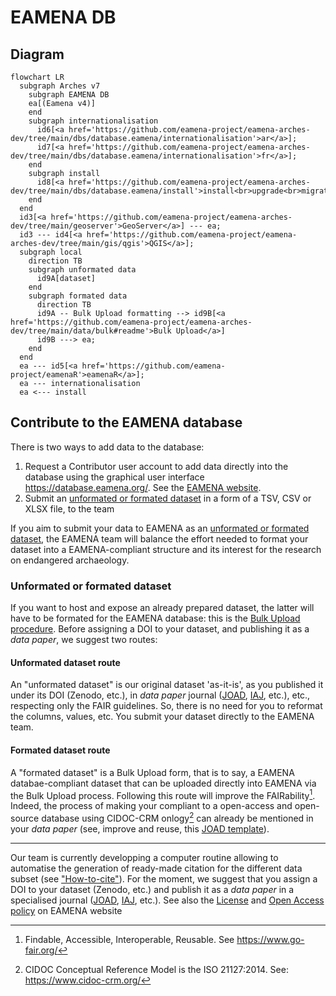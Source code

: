 # EAMENA DB

## Diagram

```mermaid
flowchart LR
  subgraph Arches v7
    subgraph EAMENA DB
    ea[(Eamena v4)]
    end
    subgraph internationalisation
      id6[<a href='https://github.com/eamena-project/eamena-arches-dev/tree/main/dbs/database.eamena/internationalisation'>ar</a>];
      id7[<a href='https://github.com/eamena-project/eamena-arches-dev/tree/main/dbs/database.eamena/internationalisation'>fr</a>];
    end 
    subgraph install
      id8[<a href='https://github.com/eamena-project/eamena-arches-dev/tree/main/dbs/database.eamena/install'>install<br>upgrade<br>migrate</a>];
    end 
  end
  id3[<a href='https://github.com/eamena-project/eamena-arches-dev/tree/main/geoserver'>GeoServer</a>] --- ea;
  id3 --- id4[<a href='https://github.com/eamena-project/eamena-arches-dev/tree/main/gis/qgis'>QGIS</a>];
  subgraph local
    direction TB
    subgraph unformated data
      id9A[dataset]
    end
    subgraph formated data
      direction TB
      id9A -- Bulk Upload formatting --> id9B[<a href='https://github.com/eamena-project/eamena-arches-dev/tree/main/data/bulk#readme'>Bulk Upload</a>]
      id9B ---> ea;
    end
  end
  ea --- id5[<a href='https://github.com/eamena-project/eamenaR'>eamenaR</a>];
  ea --- internationalisation
  ea <--- install
```

## Contribute to the EAMENA database

There is two ways to add data to the database:

1. Request a Contributor user account to add data directly into the database using the graphical user interface <https://database.eamena.org/>. See the [EAMENA website](https://eamena.web.ox.ac.uk/open-access-policy#user-contributor).
2. Submit an [unformated or formated dataset](#unformated-or-formated-dataset) in a form of a TSV, CSV or XLSX file, to the team

If you aim to submit your data to EAMENA as an [unformated or formated dataset](#unformated-or-formated-dataset), the EAMENA team will balance the effort needed to format your dataset into a EAMENA-compliant structure and its interest for the research on endangered archaeology.

### Unformated or formated dataset

If you want to host and expose an already prepared dataset, the latter will have to be formated for the EAMENA database: this is the [Bulk Upload procedure](https://github.com/eamena-project/eamena-arches-dev/tree/main/data/bulk#readme). Before assigning a DOI to your dataset, and publishing it as a *data paper*, we suggest two routes:

#### **Unformated dataset** route

An "unformated dataset" is our original dataset 'as-it-is', as you published it under its DOI (Zenodo, etc.), in *data paper* journal ([JOAD](https://openarchaeologydata.metajnl.com/), [IAJ](https://archaeologydataservice.ac.uk/about/the-internet-archaeology-journal/), etc.), etc., respecting only the FAIR guidelines. So, there is no need for you to reformat the columns, values, etc. You submit your dataset directly to the EAMENA team. 

#### **Formated dataset** route

A "formated dataset" is a Bulk Upload form, that is to say, a EAMENA databae-compliant dataset that can be uploaded directly into EAMENA via the Bulk Upload process. Following this route will improve the FAIRability[^1]. Indeed, the process of making your compliant to a open-access and open-source database using CIDOC-CRM onlogy[^2] can already be mentioned in your *data paper* (see, improve and reuse, this [JOAD template](https://github.com/eamena-project/eamena-arches-dev/blob/main/data/bibref/templates/template_joad.md)).

---

Our team is currently developping a computer routine allowing to automatise the generation of ready-made citation for the different data subset (see ["How-to-cite"](https://github.com/eamena-project/eamena-arches-dev/tree/main/data/bibref#readme)). For the moment, we suggest that you assign a DOI to your dataset (Zenodo, etc.) and publish it as a *data paper* in a specialised journal ([JOAD](https://openarchaeologydata.metajnl.com/), [IAJ](https://archaeologydataservice.ac.uk/about/the-internet-archaeology-journal/), etc.). See also the [License](https://eamena.org/database#data-use) and [Open Access policy](https://eamena.org/open-access-policy) on EAMENA website


[^1]: Findable, Accessible, Interoperable, Reusable. See <https://www.go-fair.org/>
[^2]: CIDOC Conceptual Reference Model is the ISO 21127:2014. See: <https://www.cidoc-crm.org/>

